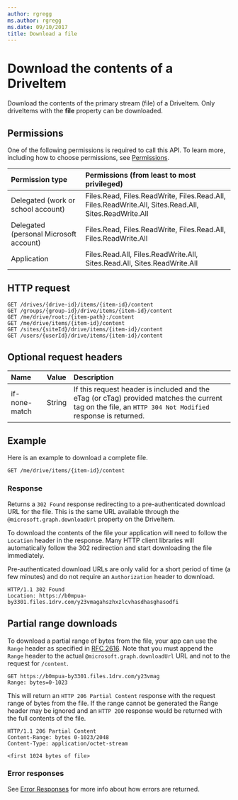 ```yaml
---
author: rgregg
ms.author: rgregg
ms.date: 09/10/2017
title: Download a file
---
```

# Download the contents of a DriveItem

Download the contents of the primary stream (file) of a DriveItem. Only driveItems with the **file** property can be downloaded.

## Permissions

One of the following permissions is required to call this API. To learn more, including how to choose permissions, see [Permissions](/graph/permissions_reference).

|Permission type      | Permissions (from least to most privileged)              |
|:--------------------|:---------------------------------------------------------|
|Delegated (work or school account) | Files.Read, Files.ReadWrite, Files.Read.All, Files.ReadWrite.All, Sites.Read.All, Sites.ReadWrite.All    |
|Delegated (personal Microsoft account) | Files.Read, Files.ReadWrite, Files.Read.All, Files.ReadWrite.All    |
|Application | Files.Read.All, Files.ReadWrite.All, Sites.Read.All, Sites.ReadWrite.All |

## HTTP request

<!-- { "blockType": "ignored" } -->

```http
GET /drives/{drive-id}/items/{item-id}/content
GET /groups/{group-id}/drive/items/{item-id}/content
GET /me/drive/root:/{item-path}:/content
GET /me/drive/items/{item-id}/content
GET /sites/{siteId}/drive/items/{item-id}/content
GET /users/{userId}/drive/items/{item-id}/content
```

## Optional request headers

| Name          | Value  | Description                                                                                                                                              |
|:--------------|:-------|:---------------------------------------------------------------------------------------------------------------------------------------------------------|
| if-none-match | String | If this request header is included and the eTag (or cTag) provided matches the current tag on the file, an `HTTP 304 Not Modified` response is returned. |

## Example

Here is an example to download a complete file.


<!-- { "blockType": "request", "name": "download-item-content", "scopes": "files.read" } -->

```http
GET /me/drive/items/{item-id}/content
```

### Response

Returns a `302 Found` response redirecting to a pre-authenticated download URL for the file.
This is the same URL available through the `@microsoft.graph.downloadUrl` property on the DriveItem.

To download the contents of the file your application will need to follow the `Location` header in the response.
Many HTTP client libraries will automatically follow the 302 redirection and start downloading the file immediately.

Pre-authenticated download URLs are only valid for a short period of time (a few minutes) and do not require an `Authorization` header to download.

<!-- { "blockType": "response", "@odata.type": "stream" } -->

```http
HTTP/1.1 302 Found
Location: https://b0mpua-by3301.files.1drv.com/y23vmagahszhxzlcvhasdhasghasodfi
```

## Partial range downloads

To download a partial range of bytes from the file, your app can use the `Range` header as specified in [RFC 2616](https://www.ietf.org/rfc/rfc2616.txt). 
Note that you must append the `Range` header to the actual `@microsoft.graph.downloadUrl` URL and not to the request for `/content`.

<!-- { "blockType": "request", "opaqueUrl": true, "name": "download-item-partial", "scopes": "files.read" } -->

```http
GET https://b0mpua-by3301.files.1drv.com/y23vmag
Range: bytes=0-1023
```

This will return an `HTTP 206 Partial Content` response with the request range of bytes from the file.
If the range cannot be generated the Range header may be ignored and an `HTTP 200` response would be returned with the full contents of the file.

<!-- { "blockType": "response", "name": "download-item-partial", "@odata.type": "stream" } -->

```http
HTTP/1.1 206 Partial Content
Content-Range: bytes 0-1023/2048
Content-Type: application/octet-stream

<first 1024 bytes of file>
```

### Error responses

See [Error Responses][error-response] for more info about
how errors are returned.

[error-response]: (/graph/errors)

<!-- {
  "type": "#page.annotation",
  "description": "Download the contents of a DriveItem.",
  "keywords": "",
  "section": "documentation",
  "tocPath": "Items/Download"
} -->
